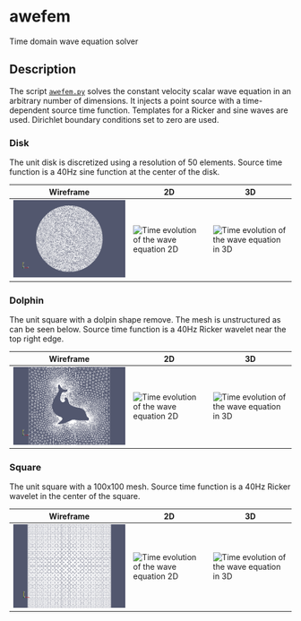 # awefem
Time domain wave equation solver

Description
-----------
The script [`awefem.py`](awefem.py) solves the constant velocity scalar wave equation in an arbitrary number of dimensions. It injects a point source with a time-dependent source time function. Templates for a Ricker and sine waves are used. Dirichlet boundary conditions set to zero are used.

### Disk
The unit disk is discretized using a resolution of 50 elements. Source time function is a 40Hz sine function at the center of the disk.

Wireframe | 2D | 3D
----------|----|----
![Wireframe of domain](https://raw.githubusercontent.com/cako/fenics-scripts/master/awefem/circle/circle_wire.png)|![Time evolution of the wave equation 2D](https://raw.githubusercontent.com/cako/fenics-scripts/master/awefem/circle/circle_flat.gif)|![Time evolution of the wave equation in 3D](https://raw.githubusercontent.com/cako/fenics-scripts/master/awefem/circle/circle.gif)

### Dolphin
The unit square with a dolpin shape remove. The mesh is unstructured as can be seen below. Source time function is a 40Hz Ricker wavelet near the top right edge.

Wireframe | 2D | 3D
----------|----|----
![Wireframe of domain](https://raw.githubusercontent.com/cako/fenics-scripts/master/awefem/dolfin/dolfin_wire.png)|![Time evolution of the wave equation 2D](https://raw.githubusercontent.com/cako/fenics-scripts/master/awefem/dolfin/dolfin_flat.gif)|![Time evolution of the wave equation in 3D](https://raw.githubusercontent.com/cako/fenics-scripts/master/awefem/dolfin/dolfin.gif)

### Square
The unit square with a 100x100 mesh. Source time function is a 40Hz Ricker wavelet in the center of the square.

Wireframe | 2D | 3D
----------|----|----
![Wireframe of domain](https://raw.githubusercontent.com/cako/fenics-scripts/master/awefem/square/square_wire.png)|![Time evolution of the wave equation 2D](https://raw.githubusercontent.com/cako/fenics-scripts/master/awefem/square/square_flat.gif)|![Time evolution of the wave equation in 3D](https://raw.githubusercontent.com/cako/fenics-scripts/master/awefem/square/square.gif)


